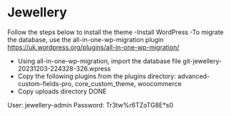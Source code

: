 # Jewellery
Follow the steps below to install the theme
-Install WordPress
-To migrate the database, use the all-in-one-wp-migration plugin https://uk.wordpress.org/plugins/all-in-one-wp-migration/
- Using all-in-one-wp-migration, import the database file git-jewellery-20231203-224328-326.wpress
- Сopy the following plugins from the plugins directory: advanced-custom-fields-pro, core_custom_theme, woocommerce
- Сopy uploads directory
DONE


User: jewellery-admin
Password: Tr3tw%r6TZoTG8E*s0

